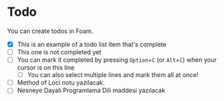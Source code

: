 # Todo

You can create todos in Foam.

- [x] This is an example of a todo list item that's complete
- [ ] This one is not completed yet
- [ ] You can mark it completed by pressing `Option`+`C` (or `Alt`+`C`) when your cursor is on this line
  - [ ] You can also select multiple lines and mark them all at once!

- [ ] Method of Loci notu yazılacak.
- [ ] Nesneye Dayalı Programlama Dili maddesi yazılacak